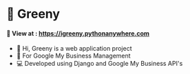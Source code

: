 # 🌿 Greeny
#### 🚀 View at : https://igreeny.pythonanywhere.com 
- 👋 Hi, Greeny is a web application project
- 🏬 For Google My Business Management 
- 💻 Developed using Django and Google My Business API's
